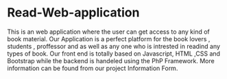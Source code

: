 # Read-Web-application
This is an web application where the user can get access to any kind of book material. Our Application is a perfect platform for the book lovers , students , proffessor and as well as any one who is intrested in readind any types of book.
Our front end is totally based on Javascript, HTML ,CSS and Bootstrap while the backend is handeled using the PhP Framework.
More information can be found from our project Information Form.
